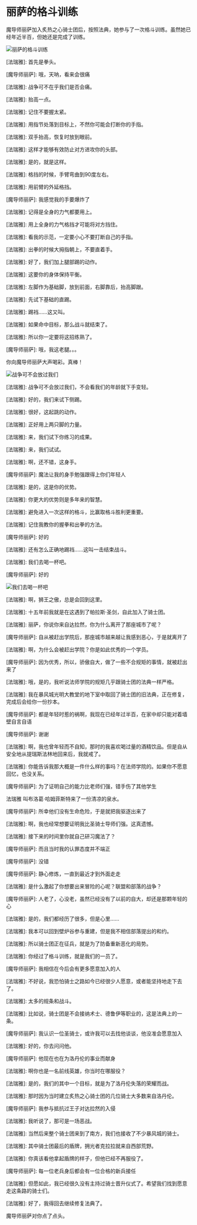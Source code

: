 # 丽萨的格斗训练

魔导师丽萨加入炙热之心骑士团后，按照法典，她参与了一次格斗训练。虽然她已经年近半百，但她还是完成了训练。

![丽萨的格斗训练](../../.gitbook/assets/丽萨的格斗训练.jpg)

\[法瑞雅]: 首先是拳头。

\[魔导师丽萨]: 哦，天呐，看来会很痛

\[法瑞雅]: 战争可不在乎我们是否会痛。

\[法瑞雅]: 抬高一点。

\[法瑞雅]: 记住不要握太紧。

\[法瑞雅]: 用指节处落到目标上，不然你可能会打断你的手指。

\[法瑞雅]: 双手抬高，恢复时放到眼前。

\[法瑞雅]: 这样才能够有效防止对方进攻你的头部。

\[法瑞雅]: 是的，就是这样。



\[法瑞雅]: 格挡的时候，手臂弯曲到90度左右。

\[法瑞雅]: 用前臂的外延格挡。

\[魔导师丽萨]: 我感觉我的手要爆炸了

\[法瑞雅]: 记得是全身的力气都要用上。

\[法瑞雅]: 用上全身的力气格挡才可能将对方挡住。

\[法瑞雅]: 看我的示范，一定要小心不要打断自己的手指。

\[法瑞雅]: 出拳的时候大拇指朝上，不要直着手。



\[法瑞雅]: 好了，我们加上腿部踢的动作。

\[法瑞雅]: 这要你的身体保持平衡。

\[法瑞雅]: 左脚作为基础脚，放到前面，右脚靠后，抬高脚跟。

\[法瑞雅]: 先试下基础的直踢。

\[法瑞雅]: 踢裆……这又叫。

\[法瑞雅]: 如果命中目标，那么战斗就结束了。

\[法瑞雅]: 所以你一定要将这招练熟了。

\[魔导师丽萨]: 哦，我这老腿。。。

你向魔导师丽萨大声喝彩。真棒！

![战争可不会放过我们](../../.gitbook/assets/战争可不会放过我们.jpg)

\[法瑞雅]: 战争可不会放过我们，不会看我们的年龄就下手变轻。

\[法瑞雅]: 好的，我们来试下侧踢。

\[法瑞雅]: 很好，这起跳的动作。

\[法瑞雅]: 正好用上两只脚的力量。

\[法瑞雅]: 来，我们试下你练习的成果。

\[法瑞雅]: 来，我们试试。

\[法瑞雅]: 啊，还不错，这身手。

\[魔导师丽萨]: 魔法让我的身手勉强跟得上你们年轻人

\[法瑞雅]: 是的，这是你的优势。

\[法瑞雅]: 你更大的优势则是多年来的智慧。

\[法瑞雅]: 避免进入一次这样的格斗，比赢取格斗胜利更重要。

\[法瑞雅]: 记住我教你的握拳和出拳的方法。

\[魔导师丽萨]: 好的

\[法瑞雅]: 还有怎么正确地踢裆……这叫一击结束战斗。

\[法瑞雅]: 我们去喝一杯吧。

\[魔导师丽萨]: 好的

![我们去喝一杯吧](../../.gitbook/assets/我们去喝一杯吧.jpg)

\[法瑞雅]: 啊，狮王之傲，总是会回到这里。

\[法瑞雅]: 十五年前我就是在这遇到了帕拉斯·圣剑，自此加入了骑士团。

\[法瑞雅]: 丽萨，你说你来自达拉然，你为什么离开了那座城市了呢？

\[魔导师丽萨]: 自从被赶出学院后，那座城市越来越让我感到恶心，于是就离开了

\[法瑞雅]: 啊，为什么会被赶出学院？你是如此优秀的一个学员。

\[魔导师丽萨]: 因为优秀，所以，骄傲自大，做了一些不合规矩的事情，就被赶出来了

\[法瑞雅]: 哦，是的，我听说法师学院的规矩几乎跟骑士团的法典一样严格。

\[法瑞雅]: 我在暴风城光明大教堂的地下室中取回了骑士团的旧法典，正在修复，完成后会给你一份抄本。

\[魔导师丽萨]: 都是年轻时惹的祸啊，我现在已经年过半百，在家中却只能对着墙壁自言自语

\[魔导师丽萨]: 谢谢

\[法瑞雅]: 啊，我也曾年轻而不自知，那时的我喜欢喝过量的酒精饮品。但是自从安全地从提瑞斯法林地回来后，我就戒了。

\[法瑞雅]: 你能告诉我那大概是一件什么样的事吗？在法师学院的。如果你不愿意回忆，也没关系。

\[魔导师丽萨]: 为了证明自己的能力比老师们强，错手伤了其他学生

法瑞雅 叫布洛葛·哈姆菲斯特来了一份清凉的泉水。

\[魔导师丽萨]: 所幸他们没有生命危险，于是就把我驱逐出来了

\[法瑞雅]: 啊，我也经常想要证明我比圣骑士导师们强。这真遗憾。

\[法瑞雅]: 接下来的时间里你就自己研习魔法了？

\[魔导师丽萨]: 而且当时我的认罪态度并不端正

\[魔导师丽萨]: 没错

\[魔导师丽萨]: 静心修炼，一直到最近才到外面走走

\[法瑞雅]: 是什么激起了你想要出来冒险的心呢？联盟和部落的战争？

\[魔导师丽萨]: 人老了，心没老，虽然已经没有了以前的自大，却还是那颗年轻的心



\[法瑞雅]: 是的，我们都经历了很多，但是心里……

\[法瑞雅]: 我本可以回到壁炉谷参与重建，但是我不相信部落提出的和约。

\[法瑞雅]: 所以骑士团正在征兵，就是为了防备重新恶化的局势。

\[法瑞雅]: 你经过了格斗训练，就是我们的一员了。

\[魔导师丽萨]: 我相信在今后会有更多愿意加入的人

\[法瑞雅]: 不好说，我恐怕骑士之路如今已经很少人愿意，或者能坚持地走下去了。

\[法瑞雅]: 太多的规条和战斗。

\[法瑞雅]: 比如说，骑士团是不会接纳术士、德鲁伊等职业的，这是法典上的一条。

\[魔导师丽萨]: 我认识一位圣骑士，或许我可以去找他谈谈，他没准会愿意加入

\[法瑞雅]: 好的，你去问问他。

\[魔导师丽萨]: 他现在也在为洛丹伦的事业而献身

\[法瑞雅]: 啊你也是一名前线英雄，你当时在哪服役？

\[法瑞雅]: 是的，我们的其中一个目标，就是为了洛丹伦失落的荣耀而战。

\[法瑞雅]: 那时因为当时建立炙热之心骑士团的几位骑士大多数来自洛丹伦。

\[魔导师丽萨]: 我参与抵抗过王子对达拉然的入侵

\[法瑞雅]: 我听说了，那可是一场恶战。

\[法瑞雅]: 当然后来整个骑士团来到了南方，我们也接收了不少暴风城的骑士。

\[法瑞雅]: 其中骑士团最后的盾牌，拥光者克拉拉就来自西部荒野。

\[法瑞雅]: 你真该看他拿起盾牌的样子，但他已经不再服役了。

\[魔导师丽萨]: 每一位老兵身后都会有一位合格的新兵接任

\[法瑞雅]: 但愿如此，我已经很久没有主持过骑士晋升仪式了。希望我们找到愿意走这条路的骑士们。

\[法瑞雅]: 好了，我得回去继续修复法典了。

魔导师丽萨对你点了点头。
